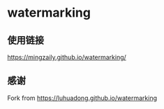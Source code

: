 # watermarking

## 使用链接

https://mingzaily.github.io/watermarking/

## 感谢

Fork from https://luhuadong.github.io/watermarking
